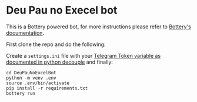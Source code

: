 # Deu Pau no Execel bot

This is a Bottery powered bot, for more instructions please refer to [Bottery's documentation](https://docs.bottery.io/en/latest/).

First clone the repo and do the following:

Create a `settings.ini` file with your [Telegram Token variable as documented in python decouple](https://pypi.org/project/python-decouple/#ini-file) and finally:

```console
cd DeuPauNoExcelBot
python -m venv .env
source .env/bin/activate
pip install -r requirements.txt
bottery run
```
